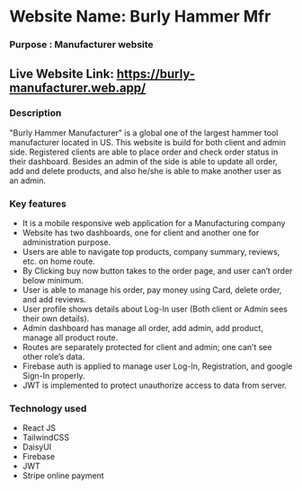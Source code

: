 # Website Name: Burly Hammer Mfr
### Purpose : Manufacturer website

## Live Website Link: https://burly-manufacturer.web.app/

### Description
"Burly Hammer Manufacturer" is a global one of the largest hammer tool manufacturer located in US. This website is build for both client and admin side. Registered clients are able to place order and check order status in their dashboard. Besides an admin of the side is able to update all order, add and delete products, and also he/she is able to make another user as an admin. 

### Key features 

-	It is a mobile responsive web application for a Manufacturing company
-	Website has two dashboards, one for client and another one for administration purpose.
-	Users are able to navigate top products, company summary, reviews, etc. on home route.
-	By Clicking buy now button takes to the order page, and user can’t order below minimum.
-	User is able to manage his order, pay money using Card, delete order, and add reviews.
-	User profile shows details about Log-In user (Both client or Admin sees their own details).
-	Admin dashboard has manage all order, add admin, add product, manage all product route.
-	Routes are separately protected for client and admin; one can’t see other role’s data. 
-	Firebase auth is applied to manage user Log-In, Registration, and google Sign-In properly.
-	JWT is implemented to protect unauthorize access to data from server.


### Technology used
- React JS
- TailwindCSS 
- DaisyUI 
- Firebase
- JWT
- Stripe online payment
